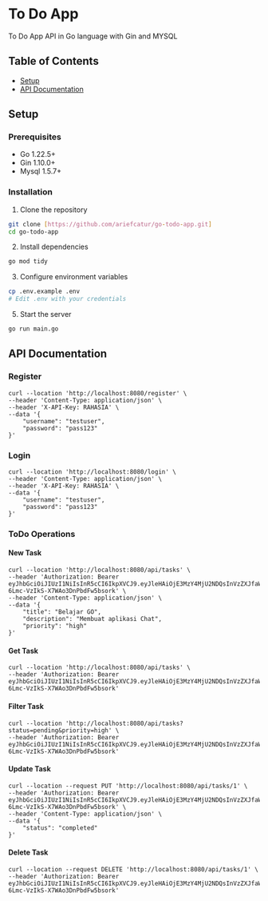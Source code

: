 # To Do App

To Do App API in Go language with Gin and MYSQL 

## Table of Contents
- [Setup](#setup)
- [API Documentation](#api-documentation)

## Setup

### Prerequisites
- Go 1.22.5+
- Gin 1.10.0+
- Mysql 1.5.7+

### Installation

1. Clone the repository
```bash
git clone [https://github.com/ariefcatur/go-todo-app.git]
cd go-todo-app
```

2. Install dependencies
```bash
go mod tidy
```

3. Configure environment variables
```bash
cp .env.example .env
# Edit .env with your credentials
```

5. Start the server
```bash
go run main.go
```

## API Documentation

### Register

```
curl --location 'http://localhost:8080/register' \
--header 'Content-Type: application/json' \
--header 'X-API-Key: RAHASIA' \
--data '{
    "username": "testuser",
    "password": "pass123"
}'
```


### Login

```
curl --location 'http://localhost:8080/login' \
--header 'Content-Type: application/json' \
--header 'X-API-Key: RAHASIA' \
--data '{
    "username": "testuser",
    "password": "pass123"
}'
```


### ToDo Operations

#### New Task

```
curl --location 'http://localhost:8080/api/tasks' \
--header 'Authorization: Bearer eyJhbGciOiJIUzI1NiIsInR5cCI6IkpXVCJ9.eyJleHAiOjE3MzY4MjU2NDQsInVzZXJfaWQiOjR9.sDRJq8PQfajl-6Lmc-VzIkS-X7WAo3DnPbdFw5bsork' \
--header 'Content-Type: application/json' \
--data '{
    "title": "Belajar GO",
    "description": "Membuat aplikasi Chat",
    "priority": "high"
}'
```


#### Get Task

```
curl --location 'http://localhost:8080/api/tasks' \
--header 'Authorization: Bearer eyJhbGciOiJIUzI1NiIsInR5cCI6IkpXVCJ9.eyJleHAiOjE3MzY4MjU2NDQsInVzZXJfaWQiOjR9.sDRJq8PQfajl-6Lmc-VzIkS-X7WAo3DnPbdFw5bsork'
```


#### Filter Task

```
curl --location 'http://localhost:8080/api/tasks?status=pending&priority=high' \
--header 'Authorization: Bearer eyJhbGciOiJIUzI1NiIsInR5cCI6IkpXVCJ9.eyJleHAiOjE3MzY4MjU2NDQsInVzZXJfaWQiOjR9.sDRJq8PQfajl-6Lmc-VzIkS-X7WAo3DnPbdFw5bsork'
```


#### Update Task

```
curl --location --request PUT 'http://localhost:8080/api/tasks/1' \
--header 'Authorization: Bearer eyJhbGciOiJIUzI1NiIsInR5cCI6IkpXVCJ9.eyJleHAiOjE3MzY4MjU2NDQsInVzZXJfaWQiOjR9.sDRJq8PQfajl-6Lmc-VzIkS-X7WAo3DnPbdFw5bsork' \
--header 'Content-Type: application/json' \
--data '{
    "status": "completed"
}'
```


#### Delete Task

```
curl --location --request DELETE 'http://localhost:8080/api/tasks/1' \
--header 'Authorization: Bearer eyJhbGciOiJIUzI1NiIsInR5cCI6IkpXVCJ9.eyJleHAiOjE3MzY4MjU2NDQsInVzZXJfaWQiOjR9.sDRJq8PQfajl-6Lmc-VzIkS-X7WAo3DnPbdFw5bsork'
```

